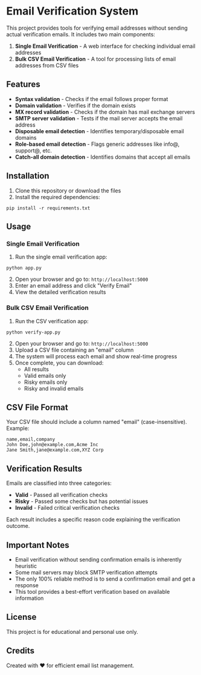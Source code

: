 # Email Verification System

This project provides tools for verifying email addresses without sending actual verification emails. It includes two main components:

1. **Single Email Verification** - A web interface for checking individual email addresses
2. **Bulk CSV Email Verification** - A tool for processing lists of email addresses from CSV files

## Features

- **Syntax validation** - Checks if the email follows proper format
- **Domain validation** - Verifies if the domain exists
- **MX record validation** - Checks if the domain has mail exchange servers
- **SMTP server validation** - Tests if the mail server accepts the email address
- **Disposable email detection** - Identifies temporary/disposable email domains
- **Role-based email detection** - Flags generic addresses like info@, support@, etc.
- **Catch-all domain detection** - Identifies domains that accept all emails

## Installation

1. Clone this repository or download the files
2. Install the required dependencies:

```
pip install -r requirements.txt
```

## Usage

### Single Email Verification

1. Run the single email verification app:

```
python app.py
```

2. Open your browser and go to: `http://localhost:5000`
3. Enter an email address and click "Verify Email"
4. View the detailed verification results

### Bulk CSV Email Verification

1. Run the CSV verification app:

```
python verify-app.py
```

2. Open your browser and go to: `http://localhost:5000`
3. Upload a CSV file containing an "email" column
4. The system will process each email and show real-time progress
5. Once complete, you can download:
   - All results
   - Valid emails only
   - Risky emails only
   - Risky and invalid emails

## CSV File Format

Your CSV file should include a column named "email" (case-insensitive). Example:

```
name,email,company
John Doe,john@example.com,Acme Inc
Jane Smith,jane@example.com,XYZ Corp
```

## Verification Results

Emails are classified into three categories:

- **Valid** - Passed all verification checks
- **Risky** - Passed some checks but has potential issues
- **Invalid** - Failed critical verification checks

Each result includes a specific reason code explaining the verification outcome.

## Important Notes

- Email verification without sending confirmation emails is inherently heuristic
- Some mail servers may block SMTP verification attempts
- The only 100% reliable method is to send a confirmation email and get a response
- This tool provides a best-effort verification based on available information

## License

This project is for educational and personal use only.

## Credits

Created with ❤️ for efficient email list management.